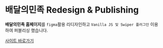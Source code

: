 # 배달의민족 Redesign & Publishing

**배달의민족 홈페이지**를 `figma`활용 리디자인하고 `Vanilla JS 및 Swiper 플러그인`  이용하여 퍼블리싱 했습니다.

<a href='http://incamel.woobi.co.kr/baemin/index.html#none'>사이트 바로가기</a>

